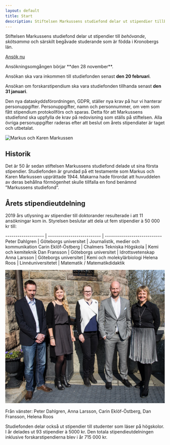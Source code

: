 ```yaml
---
layout: default
title: Start
description: Stiftelsen Markussens studiefond delar ut stipendier tillbehövande, skötsamma och särskilt begåvade studerande som är födda i Kronobergs län
---
```


<section class="content--apply" markdown="1">

Stiftelsen Markussens studiefond delar ut stipendier till *behövande*,
*skötsamma* och särskilt begåvade studerande som är födda i Kronobergs län.

<a href="http://app.markussens.se/" class="button button--primary"
  title="Ansök nu">
  Ansök nu
</a>

<div class="alert" markdown="1">
Ansökningsomgången börjar **den 28 november**.

Ansökan ska vara inkommen till studiefonden senast **den 20 februari**.

Ansökan om forskarstipendium ska vara studiefonden tillhanda senast **den 31
januari**.

Den nya dataskyddsförordningen, GDPR, ställer nya krav på hur vi hanterar personuppgifter. Personuppgifter, namn och personnummer, om vem som fått stipendium protokollförs och sparas. Detta för att Markussens studiefond ska uppfylla de krav på redovisning som ställs på stiftelsen.
Alla övriga personuppgifter raderas efter att beslut om årets stipendiater är taget och utbetalat.

</div>

</section>

<section class="content--regular content--start" markdown="1">

<img src="/images/markus-karen-markussen.jpg" alt="Markus och Karen Markussen"/>

<h2 class="title--section">Historik</h2>
Det är 50 år sedan stiftelsen Markussens studiefond delade ut sina första
stipendier. Studiefonden är grundad på ett testamente som Markus och Karen
Markussen upprättade 1944. Makarna hade förordat att huvuddelen av deras
behållna förmögenhet skulle tillfalla en fond benämnd ”Markussens studiefond”.

</section>

<section class="content--regular" markdown="1">

<h2 class="title--section">Årets stipendieutdelning</h2>

<div class="Row">

<div class="Col medium span-8">

2019 års utlysning av stipendier till doktorander resulterade i att 11
ansökningar kom in. Styrelsen beslutar att dela ut fem stipendier à 50 000 kr
till:


<div markdown="1" class="TableWrapper">

------------------- | -------------------------- | ----------------------------
Peter Dahlgren      | Göteborgs universitet      | Journalistik, medier och kommunikation
Carin Eklöf-Östberg | Chalmers Tekniska Högskola | Kemi och kemiteknik
Dan Fransson        | Göteborgs universitet      | Idrottsvetenskap
Anna Larsson        | Göteborgs universitet      | Kemi och molekylärbiologi
Helena Roos         | Linnéuniversitetet         | Matematik / Matematikdidaktik

</div>

</div>

<div class="Col medium span-4">

<p class="ImageWrapper max-300" markdown="1">

<a href="/2019-stipendiater.jpg">
  <img src="/2019-stipendiater.jpg" alt="Stipendiater 2019"/>
</a>

Från vänster: Peter Dahlgren, Anna Larsson, Carin Eklöf-Östberg, Dan Fransson, Helena Roos

</p>

</div>

</div>


Studiefonden delar också ut stipendier till studenter som läser på högskolor.
I år delades ut 93 stipendier à 5000 kr. Den totala stipendieutdelningen
inklusive forskarstipendierna blev i år 715 000 kr.
</section>
